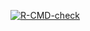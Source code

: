 
<!-- badges: start -->

[![R-CMD-check](https://github.com/majazaloznik/ddvR/workflows/R-CMD-check/badge.svg)](https://github.com/majazaloznik/ddvR/actions)
<!-- badges: end -->
